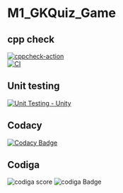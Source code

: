 # M1_GKQuiz_Game

## cpp check                                                                                                                                                                     
[![cppcheck-action](https://github.com/harini1708/M1_GKQuiz_Game/actions/workflows/c-cpp.yml/badge.svg)](https://github.com/harini1708/M1_GKQuiz_Game/actions/workflows/c-cpp.yml)  
[![CI](https://github.com/harini1708/M1_GKQuiz_Game/actions/workflows/main.yml/badge.svg)](https://github.com/harini1708/M1_GKQuiz_Game/actions/workflows/main.yml)

## Unit testing
[![Unit Testing - Unity](https://github.com/harini1708/M1_GKQuiz_Game/actions/workflows/unity.yml/badge.svg)](https://github.com/harini1708/M1_GKQuiz_Game/actions/workflows/unity.yml)

## Codacy
[![Codacy Badge](https://app.codacy.com/project/badge/Grade/5fbfd4db45ee4096aae3b4117f753ec1)](https://www.codacy.com/gh/harini1708/M1_GKQuiz_Game/dashboard?utm_source=github.com&amp;utm_medium=referral&amp;utm_content=harini1708/M1_GKQuiz_Game&amp;utm_campaign=Badge_Grade)

## Codiga

![codiga score](https://api.codiga.io/project/31032/score/svg)
![codiga Badge](https://api.codiga.io/project/31032/status/svg)




